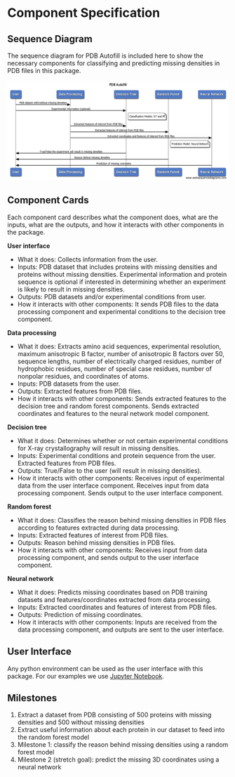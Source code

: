 # Component Specification

## Sequence Diagram

The sequence diagram for PDB Autofill is included here to show the necessary components for classifying and predicting missing densities in PDB files in this package.

![sequence_diagram](sequence_diagram.png "sequence_diagram")


## Component Cards

Each component card describes what the component does, what are the inputs, what are the outputs, and how it interacts with other components in the package.


**User interface**
  * What it does: Collects information from the user.
  * Inputs: PDB dataset that includes proteins with missing densities and proteins without missing densities. Experimental information and protein sequence is optional if interested in determining whether an experiment is likely to result in missing densities.
  * Outputs: PDB datasets and/or experimental conditions from user.
  * How it interacts with other components: It sends PDB files to the data processing component and experimental conditions to the decision tree component.


**Data processing**
  * What it does: Extracts amino acid sequences, experimental resolution, maximum anisotropic B factor, number of anisotropic B factors over 50, sequence lengths, number of electrically charged residues, number of hydrophobic residues, number of special case residues, number of nonpolar residues, and coordinates of atoms.
  * Inputs: PDB datasets from the user.
  * Outputs: Extracted features from PDB files.
  * How it interacts with other components: Sends extracted features to the decision tree and random forest components. Sends extracted coordinates and features to the neural network model component.


**Decision tree**
  * What it does: Determines whether or not certain experimental conditions for X-ray crystallography will result in missing densities.  
  * Inputs: Experimental conditions and protein sequence from the user. Extracted features from PDB files.
  * Outputs: True/False to the user (will result in missing densities).
  * How it interacts with other components: Receives input of experimental data from the user interface component. Receives input from data processing component. Sends output to the user interface component.


**Random forest**
  * What it does: Classifies the reason behind missing densities in PDB files according to features extracted during data processing.
  * Inputs: Extracted features of interest from PDB files.
  * Outputs: Reason behind missing densities in PDB files.
  * How it interacts with other components: Receives input from data processing component, and sends output to the user interface component.


**Neural network**
  * What it does: Predicts missing coordinates based on PDB training datasets and features/coordinates extracted from data processing.
  * Inputs: Extracted coordinates and features of interest from PDB files.
  * Outputs: Prediction of missing coordinates.
  * How it interacts with other components: Inputs are received from the data processing component, and outputs are sent to the user interface. 


## User Interface

Any python environment can be used as the user interface with this package. For our examples we use [Jupyter Notebook](https://jupyter.org/install).


## Milestones

1. Extract a dataset from PDB consisting of 500 proteins with missing densities and 500 without missing densities
2. Extract useful information about each protein in our dataset to feed into the random forest model
3. Milestone 1: classify the reason behind missing densities using a random forest model
4. Milestone 2 (stretch goal): predict the missing 3D coordinates using a neural network

